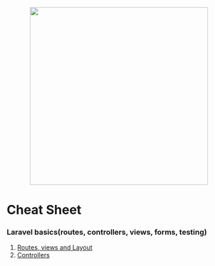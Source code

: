 <p align="center"><img src="https://res.cloudinary.com/dtfbvvkyp/image/upload/v1566331377/laravel-logolockup-cmyk-red.svg" width="400"></p>

# Cheat Sheet

### Laravel basics(routes, controllers, views, forms, testing)

1. [Routes, views and Layout](https://github.com/Slashflex/Laravel_playground/blob/master/01-routes-views.md)
2. [Controllers](https://github.com/Slashflex/Laravel_playground/blob/master/02-controllers.md)
